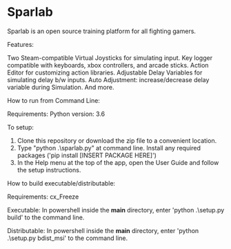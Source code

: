 # Sparlab

Sparlab is an open source training platform for all fighting gamers. 

Features:

Two Steam-compatible Virtual Joysticks for simulating input.
Key logger compatible with keyboards, xbox controllers, and arcade sticks. 
Action Editor for customizing action libraries. 
Adjustable Delay Variables for simulating delay b/w inputs. 
Auto Adjustment: increase/decrease delay variable during Simulation. 
And more. 


How to run from Command Line: 

Requirements:
Python version: 3.6

To setup: 
1) Clone this repository or download the zip file to a convenient location.
2) Type "python .\sparlab.py" at command line. Install any required packages ('pip install [INSERT PACKAGE HERE]') 
3) In the Help menu at the top of the app, open the User Guide and follow the setup instructions.


How to build executable/distributable: 

Requirements:
cx_Freeze

Executable:
In powershell inside the __main__ directory, enter 'python .\setup.py build' to the command line.

Distributable:
In powershell inside the __main__ directory, enter 'python .\setup.py bdist_msi' to the command line. 






